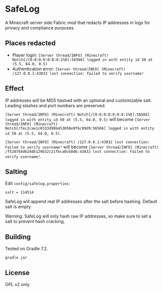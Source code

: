 # SafeLog

A Minecraft server side Fabric mod that redacts IP addresses in logs for privacy and compliance purposes.

## Places redacted

* Player login: `[Server thread/INFO] (Minecraft) Notch[/[0:0:0:0:0:0:0:1%0]:56566] logged in with entity id 50 at (5.5, 64.0, 0.5)`
* Authentication error: `[Server thread/INFO] (Minecraft) /127.0.0.1:43832 lost connection: Failed to verify username!`

## Effect

IP addresses will be MD5 hashed with an optional and customizable salt. Leading slashes and port numbers are preserved.

`[Server thread/INFO] (Minecraft) Notch[/[0:0:0:0:0:0:0:1%0]:56566] logged in with entity id 50 at (5.5, 64.0, 0.5)` will become `[Server thread/INFO] (Minecraft) Notch[/fec2cae1c0333d98b453058e9f6c99d9:56566] logged in with entity id 50 at (5.5, 64.0, 0.5)`.

`[Server thread/INFO] (Minecraft) /127.0.0.1:43832 lost connection: Failed to verify username!` will become `[Server thread/INFO] (Minecraft) /f528764d624db129b32c21fbca0cb8d6:43832 lost connection: Failed to verify username!`.

## Salting

Edit `config/safelog.properties`:

```properties
salt = 114514
```

SafeLog will append real IP addresses after the salt before hashing. Default salt is empty.

Warning: SafeLog will only hash raw IP addresses, so make sure to set a salt to prevent hash cracking.

## Building

Tested on Gradle 7.2.

`gradle jar`

## License

GPL v2 only